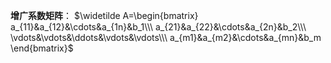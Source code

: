 **增广系数矩阵**：
$\widetilde A=\begin{bmatrix}
a_{11}&a_{12}&\cdots&a_{1n}&b_1\\\ 
a_{21}&a_{22}&\cdots&a_{2n}&b_2\\\ 
\vdots&\vdots&\ddots&\vdots&\vdots\\\ 
a_{m1}&a_{m2}&\cdots&a_{mn}&b_m
\end{bmatrix}$